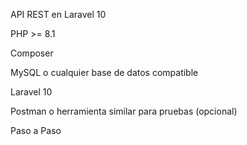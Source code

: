API REST en Laravel 10 

PHP >= 8.1

Composer

MySQL o cualquier base de datos compatible

Laravel 10

Postman o herramienta similar para pruebas (opcional)


 Paso a Paso

